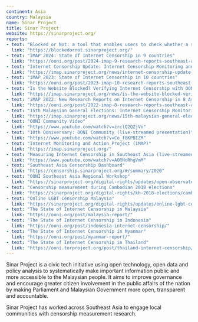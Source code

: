 ```yaml
---
continent: Asia
country: Malaysia
name: Sinar Project
title: Sinar Project
website: https://sinarproject.org/
reports:
- text: "Blocked or Not: a tool that enables users to check whether a specific domain is blocked or accessible within Malaysia"
  link: "https://blockedornot.sinarproject.org/"
- text: "iMAP 2024: State of Internet Censorship in 9 countries"
  link: "https://ooni.org/post/2024-imap-9-research-reports-southeast-asia/"
- text: "Internet Censorship Update: Internet Censorship Monitoring and Testing during 2023 Malaysia State Elections - Findings"
  link: "https://imap.sinarproject.org/news/internet-censorship-update-internet-censorship-monitoring-and-testing-during-2023-malaysia-state-elections-findings"
- text: "iMAP 2023: State of Internet Censorship in 10 countries"
  link: "https://ooni.org/post/2023-imap-10-research-reports-southeast-asia/"
- text: "Is the Website Blocked? Verifying Internet Censorship with OONI Explorer"
  link: "https://imap.sinarproject.org/news/is-the-website-blocked-verifying-internet-censorship-with-ooni-explorer"
- text: "iMAP 2022: New Research Reports on Internet Censorship in 8 Asian countries"
  link: "https://ooni.org/post/2022-imap-8-research-reports-southeast-asia/"
- text: "15th Malaysian General Elections: Internet Censorship Monitoring"
  link: "https://imap.sinarproject.org/news/15th-malaysian-general-elections-internet-censorship-monitoring"
- text: "OONI Community Video"
  link: "https://www.youtube.com/watch?v=zrclQ2QZjVo"
- text: "10th Ooniversary: OONI Community (live-streamed presentation)"
  link: "https://www.youtube.com/watch?v=Co_f8KPBIZM"
- text: "Internet Monitoring and Action Project (iMAP)"
  link: "https://imap.sinarproject.org/"
- text: "Measuring Internet Censorship in Southeast Asia (live-streamed presentation)"
  link: "https://www.youtube.com/watch?v=AORNoRhgVmM"
- text: "Southeast Asia Censorship Dashboard"
  link: "https://censorship.sinarproject.org/#/summary/2020"
- text: "OONI Southeast Asia Regional Workshop"
  link: "https://sinarproject.org/digital-rights/updates/open-observatory-of-network-interference-ooni-southeast-asia-regional-workshop"
- text: "Censorship measurement during Cambodian 2018 elections"
  link: "https://sinarproject.org/digital-rights/kh-2018-elections/cambodia-2018-elections"
- text: "Online LGBT Censorship Malaysia"
  link: "https://sinarproject.org/digital-rights/updates/online-lgbt-censorship-malaysia"
- text: "The State of Internet Censorship in Malaysia"
  link: "https://ooni.org/post/malaysia-report/"
- text: "The State of Internet Censorship in Indonesia"
  link: "https://ooni.org/post/indonesia-internet-censorship/"
- text: "The State of Internet Censorship in Myanmar"
  link: "https://ooni.org/post/myanmar-report/"
- text: "The State of Internet Censorship in Thailand"
  link: "https://ooni.torproject.org/post/thailand-internet-censorship/"
---
```


Sinar Project is a civic tech initiative using open technology, open data and policy analysis to systematically make important information public and more accessible to the Malaysian people. It aims to improve governance and encourage greater citizen involvement in the public affairs of the nation by making Parliament and Malaysian Government more open, transparent and accountable.

Sinar Project has worked across Southeast Asia to engage local communities with censorship measurement research.
